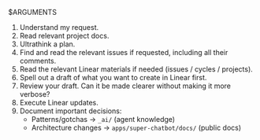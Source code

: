 $ARGUMENTS

1. Understand my request.
2. Read relevant project docs.
3. Ultrathink a plan.
4. Find and read the relevant issues if requested, including all their comments.
5. Read the relevant Linear materials if needed (issues / cycles / projects).
6. Spell out a draft of what you want to create in Linear first.
7. Review your draft. Can it be made clearer without making it more verbose?
8. Execute Linear updates.
9. Document important decisions:
   - Patterns/gotchas → `_ai/` (agent knowledge)
   - Architecture changes → `apps/super-chatbot/docs/` (public docs)
